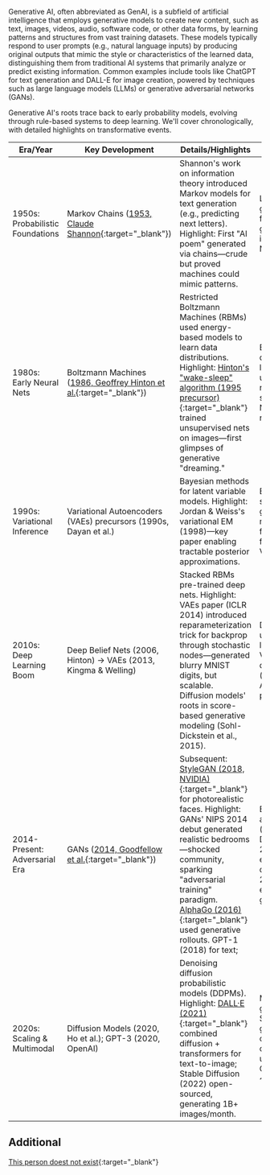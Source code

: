 
Generative AI, often abbreviated as GenAI, is a subfield of artificial intelligence that employs generative models to create new content, such as text, images, videos, audio, software code, or other data forms, by learning patterns and structures from vast training datasets. These models typically respond to user prompts (e.g., natural language inputs) by producing original outputs that mimic the style or characteristics of the learned data, distinguishing them from traditional AI systems that primarily analyze or predict existing information. Common examples include tools like ChatGPT for text generation and DALL-E for image creation, powered by techniques such as large language models (LLMs) or generative adversarial networks (GANs).

Generative AI's roots trace back to early probability models, evolving through rule-based systems to deep learning. We'll cover chronologically, with detailed highlights on transformative events.


| Era/Year | Key Development | Details/Highlights | Impact |
|---------|-----------------|--------------------|--------|
| 1950s: Probabilistic Foundations | Markov Chains ([1953, Claude Shannon](https://www.cs.princeton.edu/courses/archive/fall13/cos126/assignments/markov.html){:target="_blank"}) | Shannon's work on information theory introduced Markov models for text generation (e.g., predicting next letters). Highlight: First "AI poem" generated via chains—crude but proved machines could mimic patterns. | Laid groundwork for sequence generation; influenced NLP. |
| 1980s: Early Neural Nets | Boltzmann Machines ([1986, Geoffrey Hinton et al.](https://doi.org/10.1016/S0364-0213(85)80012-4){:target="_blank"}) | Restricted Boltzmann Machines (RBMs) used energy-based models to learn data distributions. Highlight: [Hinton's "wake-sleep" algorithm (1995 precursor)](https://doi.org/10.1126/science.7761831){:target="_blank"} trained unsupervised nets on images—first glimpses of generative "dreaming." | Bridge to deep learning; used in early recommender systems (e.g., Netflix Prize roots). |
| 1990s: Variational Inference | Variational Autoencoders (VAEs) precursors (1990s, Dayan et al.) | Bayesian methods for latent variable models. Highlight: Jordan & Weiss's variational EM (1998)—key paper enabling tractable posterior approximations. | Enabled scalable generative modeling; foundation for modern VAEs. |
| 2010s: Deep Learning Boom | Deep Belief Nets (2006, Hinton) → VAEs (2013, Kingma & Welling) | Stacked RBMs pre-trained deep nets. Highlight: VAEs paper (ICLR 2014) introduced reparameterization trick for backprop through stochastic nodes—generated blurry MNIST digits, but scalable. <br> Diffusion models' roots in score-based generative modeling (Sohl-Dickstein et al., 2015). | Democratized unsupervised learning; VAEs in drug discovery (e.g., AlphaFold precursors). |
| 2014-Present: Adversarial Era | GANs ([2014, Goodfellow et al.](https://arxiv.org/abs/1406.2661){:target="_blank"}) | Subsequent: [StyleGAN (2018, NVIDIA)](https://github.com/NVlabs/stylegan){:target="_blank"} for photorealistic faces. Highlight: GANs' NIPS 2014 debut generated realistic bedrooms—shocked community, sparking "adversarial training" paradigm. [AlphaGo (2016)](){:target="_blank"} used generative rollouts. GPT-1 (2018) for text; | Exploded applications (e.g., DeepFakes 2017); ethical debates (e.g., 2018 EU AI ethics guidelines). |
| 2020s: Scaling & Multimodal | Diffusion Models (2020, Ho et al.); GPT-3 (2020, OpenAI) | Denoising diffusion probabilistic models (DDPMs). Highlight: [DALL·E (2021)](https://venturebeat.com/ai/openai-debuts-dall-e-for-generating-images-from-text){:target="_blank"} combined diffusion + transformers for text-to-image; Stable Diffusion (2022) open-sourced, generating 1B+ images/month. | Multimodal gen AI (e.g., Sora video gen, 2024); concerns over energy use (training GPT-4 ~1GWh). |

## Additional

[This person doest not exist](https://thispersondoesnotexist.com/){:target="_blank"}

[^1]: Geeks for Geeks - [What is Generative AI?](https://www.geeksforgeeks.org/artificial-intelligence/what-is-generative-ai/){:target="_blank"}
[^2]: [A Brief History of Generative Models](https://medium.com/@jimcanary/a-brief-history-and-overview-of-generative-models-in-machine-learning-8881ee7ff87b){:target="_blank"}
[^3]: [The Illustrated Transformer](https://jalammar.github.io/illustrated-transformer/){:target="_blank"}